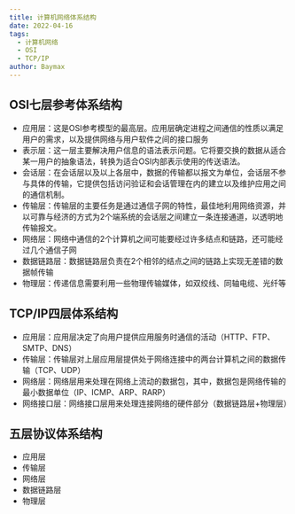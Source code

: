 ```yaml
---
title: 计算机网络体系结构
date: 2022-04-16
tags: 
  - 计算机网络
  - OSI
  - TCP/IP
author: Baymax
---
```

## OSI七层参考体系结构

- 应用层：这是OSI参考模型的最高层。应用层确定进程之间通信的性质以满足用户的需求，以及提供网络与用户软件之间的接口服务
- 表示层：这一层主要解决用户信息的语法表示问题。它将要交换的数据从适合某一用户的抽象语法，转换为适合OSI内部表示使用的传送语法。
- 会话层：在会话层以及以上各层中，数据的传输都以报文为单位，会话层不参与具体的传输，它提供包括访问验证和会话管理在内的建立以及维护应用之间的通信机制。
- 传输层：传输层的主要任务是通过通信子网的特性，最佳地利用网络资源，并以可靠与经济的方式为2个端系统的会话层之间建立一条连接通道，以透明地传输报文。
- 网络层：网络中通信的2个计算机之间可能要经过许多结点和链路，还可能经过几个通信子网
- 数据链路层：数据链路层负责在2个相邻的结点之间的链路上实现无差错的数据帧传输
- 物理层：传递信息需要利用一些物理传输媒体，如双绞线、同轴电缆、光纤等

## TCP/IP四层体系结构

- 应用层：应用层决定了向用户提供应用服务时通信的活动（HTTP、FTP、SMTP、DNS）
- 传输层：传输层对上层应用层提供处于网络连接中的两台计算机之间的数据传输（TCP、UDP）
- 网络层：网络层用来处理在网络上流动的数据包，其中，数据包是网络传输的最小数据单位（IP、ICMP、ARP、RARP）
- 网络接口层：网络接口层用来处理连接网络的硬件部分（数据链路层+物理层）

## 五层协议体系结构

- 应用层
- 传输层
- 网络层
- 数据链路层
- 物理层
